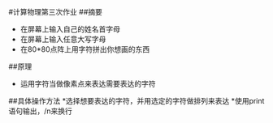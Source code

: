 #计算物理第三次作业
##摘要
* 在屏幕上输入自己的姓名首字母
* 在屏幕上输入任意大写字母
* 在80*80点阵上用字符拼出你想画的东西

##原理
* 运用字符当做像素点来表达需要表达的字符

##具体操作方法
*选择想要表达的字符，并用选定的字符做排列来表达
*使用print语句输出，/n来换行
